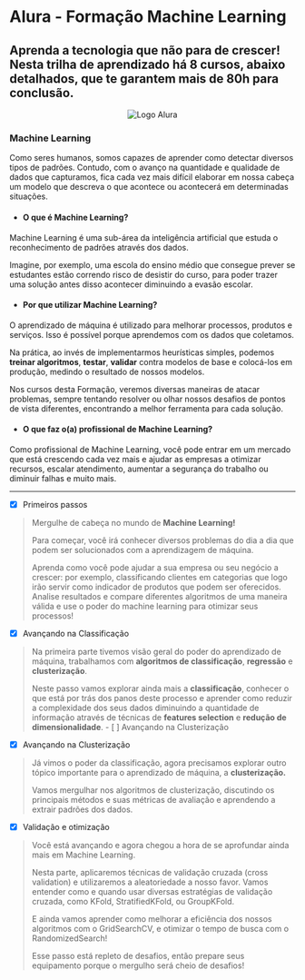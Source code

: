 
# Alura - Formação Machine Learning

## Aprenda a tecnologia que não para de crescer! Nesta trilha de aprendizado há 8 cursos, abaixo detalhados, que te garantem mais de 80h para conclusão.

<p align="center">
  <img src="https://www.nerdin.com.br/img/alura_a_circulo.png" alt="Logo Alura"/>
</p>


### Machine Learning

Como seres humanos, somos capazes de aprender como detectar diversos tipos de padrões. Contudo, com o avanço na quantidade e qualidade de dados que capturamos, fica cada vez mais difícil elaborar em nossa cabeça um modelo que descreva o que acontece ou acontecerá em determinadas situações.

-   #### **O que é Machine Learning?**
    

Machine Learning é uma sub-área da inteligência artificial que estuda o reconhecimento de padrões através dos dados.

Imagine, por exemplo, uma escola do ensino médio que consegue prever se estudantes estão correndo risco de desistir do curso, para poder trazer uma solução antes disso acontecer diminuindo a evasão escolar.

-   #### **Por que utilizar Machine Learning?**
    

O aprendizado de máquina é utilizado para melhorar processos, produtos e serviços. Isso é possível porque aprendemos com os dados que coletamos.

Na prática, ao invés de implementarmos heurísticas simples, podemos  **treinar algoritmos**,  **testar**,  **validar**  contra modelos de base e colocá-los em produção, medindo o resultado de nossos modelos.

Nos cursos desta Formação, veremos diversas maneiras de atacar problemas, sempre tentando resolver ou olhar nossos desafios de pontos de vista diferentes, encontrando a melhor ferramenta para cada solução.

-   #### **O que faz o(a) profissional de Machine Learning?**
Como profissional de Machine Learning, você pode entrar em um mercado que está crescendo cada vez mais e ajudar as empresas a otimizar recursos, escalar atendimento, aumentar a segurança do trabalho ou diminuir falhas e muito mais.

----------
 - [x] Primeiros passos

> Mergulhe de cabeça no mundo de  **Machine Learning!**
> 
> Para começar, você irá conhecer diversos problemas do dia a dia que
> podem ser solucionados com a aprendizagem de máquina.
> 
> Aprenda como você pode ajudar a sua empresa ou seu negócio a crescer:
> por exemplo, classificando clientes em categorias que logo irão servir
> como indicador de produtos que podem ser oferecidos. Analise
> resultados e compare diferentes algoritmos de uma maneira válida e use
> o poder do machine learning para otimizar seus processos!

 - [x] Avançando na Classificação

> Na primeira parte tivemos visão geral do poder do aprendizado de máquina, trabalhamos com  **algoritmos de classificação**,  **regressão**  e  **clusterização**.
>
> Neste passo vamos explorar ainda mais a  **classificação**, conhecer o que está por trás dos panos deste processo e aprender como reduzir a complexidade dos seus dados diminuindo a quantidade de informação através de técnicas de  **features selection**  e  **redução de dimensionalidade**. - [ ] Avançando na Clusterização

 - [x] Avançando na Clusterização

> Já vimos o poder da classificação, agora precisamos explorar outro
> tópico importante para o aprendizado de máquina, a  **clusterização.**
> 
> Vamos mergulhar nos algoritmos de clusterização, discutindo os
> principais métodos e suas métricas de avaliação e aprendendo a extrair
> padrões dos dados.

 - [x] Validação e otimização

> Você está avançando e agora chegou a hora de se aprofundar ainda mais
> em Machine Learning.
> 
> Nesta parte, aplicaremos técnicas de validação cruzada (cross
> validation) e utilizaremos a aleatoriedade a nosso favor. Vamos
> entender como e quando usar diversas estratégias de validação cruzada,
> como KFold, StratifiedKFold, ou GroupKFold.
> 
> E ainda vamos aprender como melhorar a eficiência dos nossos
> algoritmos com o GridSearchCV, e otimizar o tempo de busca com o
> RandomizedSearch!
> 
> Esse passo está repleto de desafios, então prepare seus equipamento
> porque o mergulho será cheio de desafios!
